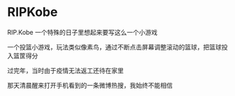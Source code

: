 # RIPKobe
RIP.Kobe
一个特殊的日子里想起来要写这么一个小游戏 

一个投篮小游戏，玩法类似像素鸟，通过不断点击屏幕调整滚动的篮球，把篮球投入篮筐得分

过完年，当时由于疫情无法返工还待在家里

那天清晨醒来打开手机看到的一条微博热搜，我始终不能相信
